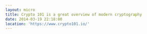 ```yaml
---
layout: micro
title: Crypto 101 is a great overview of modern cryptography
date: 2014-03-19 22:18:00
location: 'https://www.crypto101.io/'
---
```

